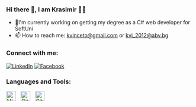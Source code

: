 ### Hi there 👋, I am Krasimir :technologist:

- 🔭I'm currently working on getting my degree as a C# web developer for SoftUni
- 📫 How to reach me: kvinceto@gmail.com or kvi_2012@abv.bg


### Connect with me:
[![LinkedIn](https://img.shields.io/badge/-LinkedIn-0e76a8?style=flat-square&logo=Linkedin&logoColor=white)](https://www.linkedin.com/in/krasimir-iliev-bb4189238/)
[![Facebook](https://img.shields.io/badge/-Facebook-00B2FF?style=flat-square&logo=Facebook&logoColor=white)](https://www.facebook.com/krasimir.iliev.3386)

### Languages and Tools:
<img align="left" alt="Microsoft Visual Studio" width="26px" src="https://cdn.jsdelivr.net/gh/devicons/devicon/icons/visualstudio/visualstudio-plain.svg" style="padding-right:10px;" />
<img align="left" alt="Git" width="26px" src="https://cdn.jsdelivr.net/gh/devicons/devicon/icons/git/git-original.svg" style="padding-right:10px;" />
<img align="left" alt="GitHub" width="26px" src="https://cdn.jsdelivr.net/gh/devicons/devicon/icons/github/github-original.svg" style="padding-right:10px;" />
<br>
<br>

<!--
**kvinceto/kvinceto** is a ✨ _special_ ✨ repository because its `README.md` (this file) appears on your GitHub profile.

Here are some ideas to get you started:

- 🔭 I’m currently working on ...
- 🌱 I’m currently learning ...
- 👯 I’m looking to collaborate on ...
- 🤔 I’m looking for help with ...
- 💬 Ask me about ...
- 📫 How to reach me: ...
- 😄 Pronouns: ...
- ⚡ Fun fact: ...
-->
